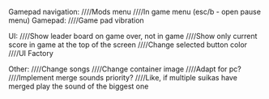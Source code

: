 ﻿Gamepad navigation:
////Mods menu
////In game menu (esc/b - open pause menu)
Gamepad:
////Game pad vibration

UI:
////Show leader board on game over, not in game
////Show only current score in game at the top of the screen
////Change selected button color
////UI Factory

Other:
////Change songs
////Change container image
////Adapt for pc?
////Implement merge sounds priority?
////Like, if multiple suikas have merged play the sound of the biggest one